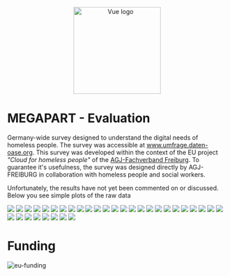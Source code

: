 <p align="center"><a target="_blank" rel="noopener noreferrer"><img width="200" src="docs/logo.png" alt="Vue logo"></a></p>

# MEGAPART - Evaluation
Germany-wide survey designed to understand the digital needs of homeless people. The survey was accessible at www.umfrage.daten-oase.org. This survey was developed within the context of the EU project *"Cloud for homeless people"* of the [AGJ-Fachverband Freiburg](https://agj-freiburg.de). To guarantee it's usefulness, the survey was designed directly by AGJ-FREIBURG in collaboration with homeless people and social workers.


Unfortunately, the results have not yet been commented on or discussed. Below you see simple plots of the raw data


![](results/1_absolut.png)
![](results/2_absolut.png)
![](results/3_absolut.png)
![](results/4_absolut.png)
![](results/5_absolut.png)
![](results/6_absolut.png)
![](results/7_absolut.png)
![](results/8_absolut.png)
![](results/10_absolut.png)
![](results/11_absolut.png)
![](results/12_absolut.png)
![](results/13_absolut.png)
![](results/14_absolut.png)
![](results/15_absolut.png)
![](results/17_absolut.png)
![](results/17_absolut.png)
![](results/18_absolut.png)
![](results/19_absolut.png)
![](results/20_absolut.png)
![](results/21_absolut.png)
![](results/22_absolut.png)
![](results/23_absolut.png)
![](results/24_absolut.png)
![](results/25_absolut.png)
![](results/27_absolut.png)
![](results/28_absolut.png)
![](results/29_absolut.png)
![](results/30_absolut.png)
![](results/33_absolut.png)
![](results/34_absolut.png)
![](results/35_absolut.png)
![](results/36_absolut.png)
![](results/age.png)

# Funding
<img src="docs/eu.jpg" alt="eu-funding" />

